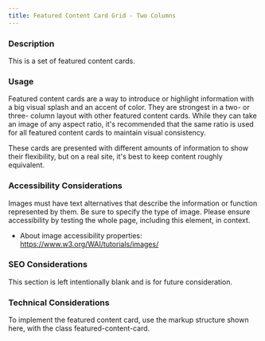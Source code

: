 ```yaml
---
title: Featured Content Card Grid - Two Columns
---
```


### Description
This is a set of featured content cards.

### Usage
Featured content cards are a way to introduce or highlight information with a big visual splash and an accent of color. They are strongest in a two- or three- column layout with other featured content cards. While they can take an image of any aspect ratio, it's recommended that the same ratio is used for all featured content cards to maintain visual consistency. 

These cards are presented with different amounts of information to show their flexibility, but on a real site, it's best to keep content roughly equivalent.

### Accessibility Considerations
Images must have text alternatives that describe the information or function represented by them. Be sure to specify the type of image. Please ensure accessibility by testing the whole page, including this element, in context.

* About image accessibility properties: https://www.w3.org/WAI/tutorials/images/

### SEO Considerations
This section is left intentionally blank and is for future consideration.

### Technical Considerations
To implement the featured content card, use the markup structure shown here, with the class featured-content-card.
